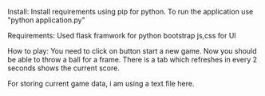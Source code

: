Install:
    Install requirements using pip for python.
    To run the application use "python application.py"

Requirements:
    Used flask framwork for python
    bootstrap js,css for UI

How to play:
    You need to click on button start a new game.
    Now you should be able to throw a ball for a frame.
    There is a tab which refreshes in every 2 seconds shows the current score.

For storing current game data, i am using a text file here.